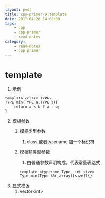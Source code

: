 ```yaml
---
layout: post
title: cpp-primer-9:template
date: 2017-04-20 14:01:00
tags:
    - cpp
    - cpp-primer
    - read-notes
category:
    - read-notes
    - cpp-primer
---
```



# template
1. 示例

```
template <class TYPE>
TYPE min(TYPE a,TYPE b){
    return a < b ? a : b;
}
```
<!--more-->
2. 模板参数
    1. 模板类型参数
        1. class 或者typename 加一个标识符
    2. 模板非类型参数
        1. 由普通参数声明构成，代表常量表达式
        
        ```
        template <typename Type, int size>
        Type min(Type (&r_array)[size]){}
        ```
1. 显式模板
    1. vector\<int\>


